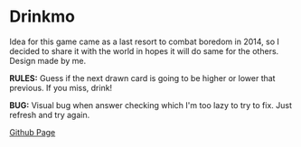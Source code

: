 # Drinkmo

Idea for this game came as a last resort to combat boredom in 2014, so I decided to share it with the world in hopes it will do same for the others. Design made by me.

**RULES:** Guess if the next drawn card is going to be higher or lower that previous. If you miss, drink!

**BUG:** Visual bug when answer checking which I'm too lazy to try to fix. Just refresh and try again.


[Github Page](https://bippserino.github.io/Drinkmo/)
